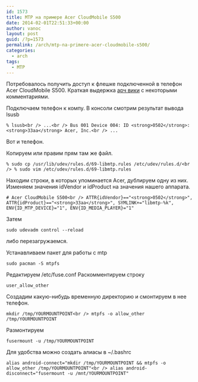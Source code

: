 ```yaml
---
id: 1573
title: MTP на примере Acer CloudMobile S500
date: 2014-02-01T22:51:33+00:00
author: vanoc
layout: post
guid: /?p=1573
permalink: /arch/mtp-na-primere-acer-cloudmobile-s500/
categories:
  - arch
tags:
  - MTP
---
```

Потребовалось получить доступ к флешке подключенной в телефон Acer CloudMobile S500. Краткая выдержка <a href="https://wiki.archlinux.org/index.php/MTP" target="_blank">арч вики</a> с некоторыми комментариями.

Подключаем телефон к компу. В консоли смотрим результат вывода lsusb

`% lsusb<br />
...<br />
Bus 001 Device 004: ID <strong>0502</strong>:<strong>33aa</strong> Acer, Inc.<br />
...`
  
Вот и телефон.

Копируем или правим прям там же файл.
  
`% sudo cp /usr/lib/udev/rules.d/69-libmtp.rules /etc/udev/rules.d/<br />
% sudo vim /etc/udev/rules.d/69-libmtp.rules`
  
Находим строки, в которых упоминается Acer, дублируем одну из них. Изменяем значения idVendor и idProduct на значения нашего аппарата.
  
`# Acer CloudMobile S500<br />
ATTR{idVendor}=="<strong>0502</strong>", ATTR{idProduct}=="<strong>33aa</strong>", SYMLINK+="libmtp-%k", ENV{ID_MTP_DEVICE}="1", ENV{ID_MEDIA_PLAYER}="1"`

Затем
  
`sudo udevadm control --reload`
  
либо перезагружаемся.

Устанавливаем пакет для работы с mtp
  
`sudo pacman -S mtpfs`

Редактируем /etc/fuse.conf Раскомментируем строку
  
`user_allow_other`

Создадим какую-нибудь временную директорию и смонтируем в нее телефон.
  
`mkdir /tmp/YOURMOUNTPOINT<br />
mtpfs -o allow_other /tmp/YOURMOUNTPOINT`
  
Размонтируем
  
`fusermount -u /tmp/YOURMOUNTPOINT`

Для удобства можно создать алиасы в ~/.bashrc
  
`alias android-connect="mkdir /tmp/YOURMOUNTPOINT && mtpfs -o allow_other /tmp/YOURMOUNTPOINT"<br />
alias android-disconnect="fusermount -u /mnt/YOURMOUNTPOINT"`